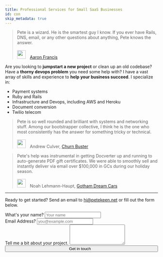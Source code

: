 ```yaml
---
title: Professional Services for Small SaaS Businesses
id: con
skip_metadata: true
---
```


<blockquote>Pete is a wizard. He is the smartest guy I know. If you ever have Rails, DNS, email, or any other questions about anything, Pete knows the answer.
<br><br>
<img class="img-circle" src="http://d2s7foagexgnc2.cloudfront.net/files/0c8e53e412919ac7f961/aaronfrancis-2.png" style="width: 2em; margin-right: 1em"><a href="http://aaronfrancis.com">Aaron Francis</a>
</blockquote>

Are you looking to **jumpstart a new project** or clean up an old codebase? Have a **thorny devops problem** you need some help with? I have a vast array of skills and experience to **help your business succeed**. I specialize in:

* Payment systems
* Ruby and Rails
* Infrastructure and Devops, including AWS and Heroku
* Document conversion
* Twilio telecom

<blockquote>Pete is so well rounded and brilliant with systems and networking stuff. Among our bootstrapper collective, I think he is the one who most consistently has the answer for something tricky or technical.
<br><br>
<img class="img-circle" src="http://d2s7foagexgnc2.cloudfront.net/files/b1a963fa3b58fe2ed131/andrew_culver.jpg" style="width: 2em; margin-right: 1em">Andrew Culver, <a href="https://www.churnbuster.io">Churn Buster</a>
</blockquote>

<blockquote>Pete's help was instrumental in getting Docverter up and running to auto-generate PDF gift certificates.  We were able to smoothly sell and instantly deliver via email over $100,000 in GCs during our holiday season.
<br><br>
<img class="img-circle" src="http://d2s7foagexgnc2.cloudfront.net/files/3aeaa39db8d39bc0d33a/noah.jpg" style="width: 2em; margin-right: 1em">Noah Lehmann-Haupt, <a href="http://www.gothamdreamcars.com/">Gotham Dream Cars</a>
</blockquote>

<hr>

Ready to get started? Send an email to [hi@petekeen.net](mailto:hi@petekeen.net) or fill out the form below.

<div class="sans">
<form role="form" method="post" action="/consulting-form">
  <div class="form-group">
    <label for="your-name">What's your name?</label>
    <input type="text" class="form-control" id="your-name" name="name" placeholder="Your name">
  </div>
  <div class="form-group">
    <label for="email-address">Email Address?</label>
    <input type="email" class="form-control" id="email-address" placeholder="you@example.com" name="email">
  </div>
  <div class="form-group">
    <label for="project-description">Tell me a bit about your project.</label>
    <textarea class="form-control" rows="4" id="project-description" name="description"></textarea>
  </div>
  <div style="text-align: center">
    <button type="submit" class="btn btn-xlarge btn-default" style="width: 100%">Get in touch<i style="margin-left: 0.75em" class="fa fa-thumbs-up"></i></button>
  </div>
</form>
</div>